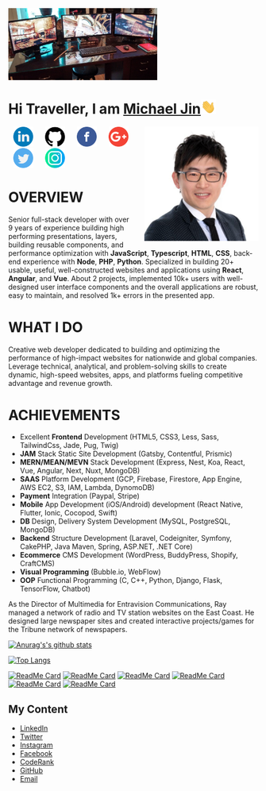 <img align='center' style="width: 300px; margin: 0 auto" src="./assets/img/bg/github-bg2.png" />

<h1>Hi Traveller, I am <a href="https://codegitpro.com/">Michael Jin</a><img src="https://raw.githubusercontent.com/ABSphreak/ABSphreak/master/gifs/Hi.gif" width="30px"></h1>
<img align='right' style="margin-left:20px;" src="./assets/img/me/me-rectangle.png" width="230" />

<!-- <a href="https://www.youtube.com/channel/michael_jin_dev"><img src="./assets/img/logo/youtube-logo.png" width="40" /></a> -->
<a style="margin:10px;" href="https://www.linkedin.com/in/michael-jin-dev" target="_blank"><img src="./assets/img/logo/linkedin.png" width="40" /></a>
<a style="margin:10px;" href="https://github.com/codegitpro" target="_blank"><img src="./assets/img/logo/github-logo.png" width="40" /></a>
<a style="margin:10px;" href="https://www.facebook.com/michaeljindev" target="_blank"><img src="./assets/img/logo/facebook.png" width="40" /></a>
<a style="margin:10px;" href="mailto:michael.jin.dev@gmail.com" target="_blank"><img src="./assets/img/logo/google-plus.png" width="40" /></a>
<a style="margin:10px;" href="https://twitter.com/michaeljindev" target="_blank"><img src="./assets/img/logo/twitter.png" width="40" /></a>
<a style="margin:10px;" href="https://www.instagram.com/michael.jin.dev" target="_blank"><img src="./assets/img/logo/instagram.png" width="40" /></a>

# OVERVIEW

Senior full-stack developer with over 9 years of experience building high performing presentations, layers, building reusable components, and performance optimization with **JavaScript**, **Typescript**, **HTML**, **CSS**, back-end experience with **Node**, **PHP**, **Python**. Specialized in building 20+ usable, useful, well-constructed websites and applications using **React**, **Angular**, and **Vue**. About 2 projects, implemented 10k+ users with well-designed user interface components and the overall applications are robust, easy to maintain, and resolved 1k+ errors in the presented app.

# WHAT I DO

Creative web developer dedicated to building and optimizing the performance of high-impact websites for nationwide and global companies. Leverage technical, analytical, and problem-solving skills to create dynamic, high-speed websites, apps, and platforms fueling competitive advantage and revenue growth.

# ACHIEVEMENTS

- Excellent **Frontend** Development (HTML5, CSS3, Less, Sass, TailwindCss, Jade, Pug, Twig)
- **JAM** Stack Static Site Development (Gatsby, Contentful, Prismic)
- **MERN/MEAN/MEVN** Stack Development (Express, Nest, Koa, React, Vue, Angular, Next, Nuxt, MongoDB)
- **SAAS** Platform Development (GCP, Firebase, Firestore, App Engine, AWS EC2, S3, IAM, Lambda, DynomoDB)
- **Payment** Integration (Paypal, Stripe)
- **Mobile** App Development (iOS/Android) development (React Native, Flutter, Ionic, Cocopod, Swift)
- **DB** Design, Delivery System Development (MySQL, PostgreSQL, MongoDB)
- **Backend** Structure Development (Laravel, Codeigniter, Symfony, CakePHP, Java Maven, Spring, ASP.NET, .NET Core)
- **Ecommerce** CMS Development (WordPress, BuddyPress, Shopify, CraftCMS)
- **Visual Programming** (Bubble.io, WebFlow)
- **OOP** Functional Programming (C, C++, Python, Django, Flask, TensorFlow, Chatbot)


As the Director of Multimedia for Entravision Communications, Ray managed a network of radio and TV station websites on the East Coast. He designed large newspaper sites and created interactive projects/games for the Tribune network of newspapers.

[![Anurag's's github stats](https://github-readme-stats.vercel.app/api?username=codegitpro&show_icons=true&count_private=true&theme=calm&include_all_commits=true)](https://github.com/codegitpro/codegitpro)

[![Top Langs](https://github-readme-stats.vercel.app/api/top-langs/?username=codegitpro&show_icons=true&count_private=true&langs_count=10&layout=compact&theme=calm&include_all_commits=true)](https://github.com/codegitpro/codegitpro)

[![ReadMe Card](https://github-readme-stats.vercel.app/api/pin/?username=codegitpro&repo=angular-hero&show_owner=true&theme=calm)](https://github.com/codegitpro/angular-hero)
[![ReadMe Card](https://github-readme-stats.vercel.app/api/pin/?username=codegitpro&repo=electron-todo&show_owner=true&theme=calm)](https://github.com/codegitpro/electron-todo)
[![ReadMe Card](https://github-readme-stats.vercel.app/api/pin/?username=codegitpro&repo=nano-node&show_owner=true&theme=calm)](https://github.com/codegitpro/nano-node)
[![ReadMe Card](https://github-readme-stats.vercel.app/api/pin/?username=codegitpro&repo=graphic-interview&show_owner=true&theme=calm)](https://github.com/codegitpro/graphic-interview)
[![ReadMe Card](https://github-readme-stats.vercel.app/api/pin/?username=codegitpro&repo=pandas-bigdata&show_owner=true&theme=calm)](https://github.com/codegitpro/pandas-bigdata)
[![ReadMe Card](https://github-readme-stats.vercel.app/api/pin/?username=codegitpro&repo=shopify-bulk-import&show_owner=true&theme=calm)](https://github.com/codegitpro/shopify-bulk-import)

## My Content
- [LinkedIn](https://www.linkedin.com/in/michael-jin-dev)
- [Twitter](https://twitter.com/michaeljindev)
- [Instagram](https://www.instagram.com/michael.jin.dev)
- [Facebook](https://www.facebook.com/michaeljindev)
- [CodeRank](https://profile.codersrank.io/user/codegitpro/)
- [GitHub](https://github.com/codegitpro)
- [Email](michael.jin.dev@gmail.com)
